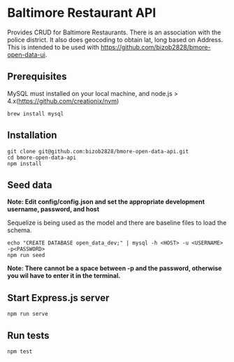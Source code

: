 # Baltimore Restaurant API
Provides CRUD for Baltimore Restaurants.  There is an association with the police district.  It also does geocoding to obtain lat, long based on Address.  This is intended to be used with https://github.com/bizob2828/bmore-open-data-ui.

## Prerequisites
MySQL must installed on your local machine, and node.js > 4.x(https://github.com/creationix/nvm)

```
brew install mysql
```

## Installation

```
git clone git@github.com:bizob2828/bmore-open-data-api.git
cd bmore-open-data-api
npm install
```

## Seed data
**Note: Edit config/config.json and set the appropriate development username, password, and host**

Sequelize is being used as the model and there are baseline files to load the schema.

```
echo "CREATE DATABASE open_data_dev;" | mysql -h <HOST> -u <USERNAME> -p<PASSWORD>
npm run seed
```

**Note: There cannot be a space between -p and the password, otherwise you wil have to enter it in the terminal.**

## Start Express.js server
```
npm run serve
```

## Run tests
```
npm test
```
